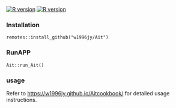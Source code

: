 [![R version](https://img.shields.io/badge/R-v4.3.0-salmon)](https://www.r-project.org)
[![R version](https://img.shields.io/badge/R-v4.3.0-salmon)](https://www.r-project.org)
### Installation

```
remotes::install_github("w1996jy/Ait")
```
### RunAPP

```
Ait::run_Ait()
```

### usage

Refer to https://w1996jy.github.io/Aitcookbook/ for detailed usage instructions.
